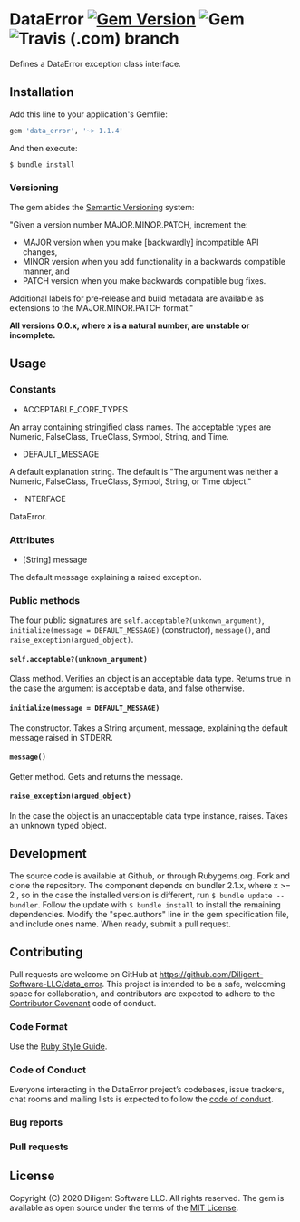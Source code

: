 # DataError [![Gem Version](https://badge.fury.io/rb/data_error.svg)](https://badge.fury.io/rb/data_error) ![Gem](https://img.shields.io/gem/dt/data_error) ![Travis (.com) branch](https://img.shields.io/travis/com/Diligent-Software-LLC/data_error/master)
Defines a DataError exception class interface.

## Installation

Add this line to your application's Gemfile:

```ruby
gem 'data_error', '~> 1.1.4'
```

And then execute:

    $ bundle install
    
### Versioning

The gem abides the [Semantic Versioning](https://www.semver.org) system:

"Given a version number MAJOR.MINOR.PATCH, increment the:

- MAJOR version when you make [backwardly] incompatible API changes,
- MINOR version when you add functionality in a backwards compatible manner, and
- PATCH version when you make backwards compatible bug fixes.

Additional labels for pre-release and build metadata are available as
extensions to the MAJOR.MINOR.PATCH format."

**All versions 0.0.x, where x is a natural number, are unstable or incomplete.**

## Usage



### Constants

* ACCEPTABLE_CORE_TYPES

An array containing stringified class names. The acceptable types are Numeric, 
FalseClass, TrueClass, Symbol, String, and Time.

* DEFAULT_MESSAGE

A default explanation string. The default is "The argument was neither a Numeric, FalseClass,
                                              TrueClass, Symbol, String, or Time object."

* INTERFACE

DataError.

### Attributes

* [String] message 

The default message explaining a raised exception. 

### Public methods

The four public signatures are `self.acceptable?(unkonwn_argument)`, 
`initialize(message = DEFAULT_MESSAGE)` (constructor), `message()`, and
`raise_exception(argued_object)`.

#### `self.acceptable?(unknown_argument)`

Class method. Verifies an object is an acceptable data type. Returns true in 
the case the argument is acceptable data, and false otherwise.

#### `initialize(message = DEFAULT_MESSAGE)`

The constructor. Takes a String argument, message, explaining the default
 message raised in STDERR.

#### `message()`

Getter method. Gets and returns the message.

#### `raise_exception(argued_object)`

In the case the object is an unacceptable data type instance, raises. Takes
 an unknown typed object.

## Development

The source code is available at Github, or through Rubygems.org. Fork and
 clone the repository. The component depends on bundler 2.1.x, where x >= 2
 , so in the case the installed version is different, run `$ bundle update
  --bundler`. Follow the update with `$ bundle install` to install the
remaining dependencies. Modify the "spec.authors" line in the gem
 specification file, and include ones name. When ready, submit a pull request.

## Contributing

Pull requests are welcome on GitHub at 
https://github.com/Diligent-Software-LLC/data_error. This project is intended
 to be a safe, welcoming space for collaboration, and contributors are
expected to adhere to the [Contributor Covenant](http://contributor-covenant.org) code of conduct.

### Code Format

Use the [Ruby Style Guide](https://rubystyle.guide).

### Code of Conduct

Everyone interacting in the DataError project’s codebases, issue trackers, chat rooms and mailing lists is expected to follow the
 [code of conduct](https://github.com/Diligent-Software-LLC/data_error/blob/master/CODE_OF_CONDUCT.md).

### Bug reports

### Pull requests

## License

Copyright (C) 2020 Diligent Software LLC. All rights reserved. The gem is
 available as open source under the terms of the 
[MIT License](https://opensource.org/licenses/MIT).
